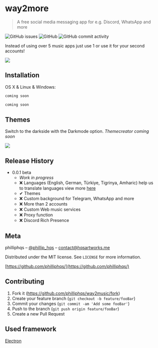 # way2more
> A free social media messaging app for e.g. Discord, WhatsApp and more

![GitHub issues](https://img.shields.io/github/issues/philliphqs/way2music?style=for-the-badge)
![GitHub](https://img.shields.io/github/license/philliphqs/way2music?style=for-the-badge)
![GitHub commit activity](https://img.shields.io/github/commit-activity/w/philliphqs/way2music?style=for-the-badge)

Instead of using over 5 music apps just use 1 or use it for your second accounts!

![](github/screenshots/present.gif)

## Installation

OS X & Linux & Windows:

```sh
coming soon 
```
```sh
coming soon
```

## Themes

Switch to the darkside with the Darkmode option.
_Themecreator coming soon_

![](github/screenshots/darkmode.gif)

## Release History

* 0.0.1 beta
    * _Work in progress_
    * ❌ Languages (English, German, Türkiye, Tigrinya, Amharic) help us to translate languages view more [here](https://github.com/philliphqs/way2music/tree/main/languages/README.md)
    * ✔ Themes
    * ❌ Custom background for Telegram, WhatsApp and more
    * ❌ More than 2 accounts
    * ❌ Custom Web music services
    * ❌ Proxy function
    * ❌ Discord Rich Presence
    
## Meta

philliphqs – [@phillip_hqs](https://twitter.com/phillip_hqs) – contact@hqsartworks.me

Distributed under the MIT license. See ``LICENSE`` for more information.

[https://github.com/philliphqs/](https://github.com/philliphqs/)

## Contributing

1. Fork it (<https://github.com/philliphqs/way2music/fork>)
2. Create your feature branch (`git checkout -b feature/fooBar`)
3. Commit your changes (`git commit -am 'Add some fooBar'`)
4. Push to the branch (`git push origin feature/fooBar`)
5. Create a new Pull Request


## Used framework
[Electron]
<!-- Markdown link & img dfn's -->
[wiki]: https://github.com/philliphqs/way2music/wiki
[electron]: https://github.com/electron/electron
